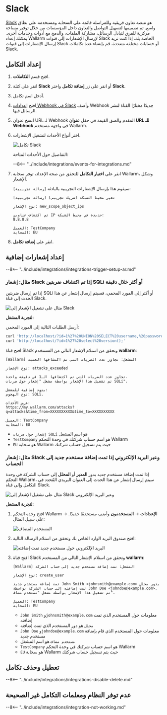 # Slack

[Slack](https://slack.com/) هو منصة تعاون فريقية وللمراسلة قائمة على السحابة ومستخدمة على نطاق واسع. تم تصميمها لتسهيل التواصل والتعاون داخل المؤسسات من خلال توفير مساحة مركزية للفرق لتبادل الرسائل، مشاركة الملفات، والدمج مع أدوات وخدمات أخرى. يمكنك إعداد Wallarm لإرسال الإشعارات إلى قنوات Slack الخاصة بك. إذا كنت تريد إرسال الإشعارات إلى قنوات Slack أو حسابات مختلفة متعددة، قم بإنشاء عدة تكاملات Slack.

## إعداد التكامل

1. افتح قسم **التكاملات**.
1. انقر على كتلة **Slack** أو انقر على زر **إضافة تكامل** واختر **Slack**.
1. أدخل اسم تكامل.
1. افتح [إعدادات Webhook في Slack](https://my.slack.com/services/new/incoming-webhook/) وأضف Webhook جديدًا مختارًا القناة لنشر الرسائل فيها.
1. انسخ عنوان URL لـ Webhook المقدم والصق القيمة في حقل **عنوان URL للـ Webhook** في واجهة مستخدم Wallarm.
1. اختر أنواع الأحداث لتشغيل الإشعارات.

    ![تكامل Slack](../../../images/user-guides/settings/integrations/add-slack-integration.png)

    التفاصيل حول الأحداث المتاحة:
      
    --8<-- "../include/integrations/events-for-integrations.md"

1. انقر على **اختبار التكامل** للتحقق من صحة الإعداد، توفر سحابة Wallarm، وشكل الإشعار.

    سيقوم هذا بإرسال الإشعارات التجريبية بالبادئة `[رسالة تجريبية]`:

    ```
    [رسالة تجريبية] [شريك تجريبي] تغير محيط الشبكة

    نوع الإشعار: new_scope_object_ips

    تم اكتشاف عناوين IP جديدة في محيط الشبكة:
    8.8.8.8

    العميل: TestCompany
    السحابة: EU
    ```

1. انقر على **إضافة تكامل**.

## إعداد إشعارات إضافية

--8<-- "../include/integrations/integrations-trigger-setup-ar.md"

### مثال: إشعار Slack إذا تم اكتشاف ضربتين SQLi أو أكثر خلال دقيقة

إذا تم إرسال ضربتين SQLi أو أكثر إلى المورد المحمي، فسيتم إرسال إشعار عن هذا الحدث إلى قناة Slack.

![مثال على تشغيل الإشعار إلى Slack](../../../images/user-guides/triggers/trigger-example1.png)

**لتجربة المشغل:**

أرسل الطلبات التالية إلى المورد المحمي:

```bash
curl 'http://localhost/?id=1%27%20UNION%20SELECT%20username,%20password%20FROM%20users--<script>prompt(1)</script>'
curl 'http://localhost/?id=1%27%20select%20version();'
```
افتح قناة Slack وتحقق من استلام الإشعار التالي من المستخدم **wallarm**:

```
[Wallarm] المشغل: تجاوز عدد الضربات التي تم اكتشافها العتبة

نوع الإشعار: attacks_exceeded

تجاوز عدد الضربات التي تم اكتشافها الـ1 في دقيقة واحدة.
تم تشغيل هذا الإشعار بواسطة مشغل "إشعار حول ضربات SQLi".

بنود إضافية للمشغل:
نوع الهجوم: SQLi.

عرض الأحداث:
https://my.wallarm.com/attacks?q=attacks&time_from=XXXXXXXXXX&time_to=XXXXXXXXXX

العميل: TestCompany
السحابة: EU
```

* `إشعار حول ضربات SQLi` هو اسم المشغل
* `TestCompany` هو اسم حساب شركتك في وحدة التحكم Wallarm
* `EU` هو سحابة Wallarm حيث يتم تسجيل حساب شركتك

### مثال: إشعار Slack وعبر البريد الإلكتروني إذا تمت إضافة مستخدم جديد إلى الحساب

إذا تمت إضافة مستخدم جديد بدور **المدير** أو **المحلل** إلى حساب الشركة في وحدة التحكم Wallarm، سيتم إرسال إشعار عن هذا الحدث إلى العنوان البريدي المُحدد في التكامل وإلى قناة Slack.

![مثال على تشغيل الإشعار إلى Slack وعبر البريد الإلكتروني](../../../images/user-guides/triggers/trigger-example2.png)

**لتجربة المشغل:**

1. افتح وحدة التحكم Wallarm → **الإعدادات** → **المستخدمون** وأضف مستخدمًا جديدًا. على سبيل المثال:

    ![المستخدم المضاف](../../../images/user-guides/settings/integrations/webhook-examples/adding-user.png)
2. افتح صندوق البريد الوارد الخاص بك وتحقق من استلام الرسالة التالية:

    ![البريد الإلكتروني حول مستخدم جديد تمت إضافته](../../../images/user-guides/triggers/test-new-user-email-message.png)
3. افتح قناة Slack وتحقق من استلام الإشعار التالي من المستخدم **wallarm**:

    ```
    [Wallarm] المشغل: تمت إضافة مستخدم جديد إلى حساب الشركة
    
    نوع الإشعار: create_user
    
    تمت إضافة مستخدم جديد John Smith <johnsmith@example.com> بدور محلل تمت إضافته إلى حساب الشركة بواسطة John Doe <johndoe@example.com>.
    تم تشغيل هذا الإشعار بواسطة مشغل "مستخدم مضاف".

    العميل: TestCompany
    السحابة: EU
    ```

    * `John Smith` و`johnsmith@example.com` معلومات حول المستخدم الذي تمت إضافته
    * `محلل` هو دور المستخدم الذي تمت إضافته
    * `John Doe` و`johndoe@example.com` معلومات حول المستخدم الذي قام بإضافة مستخدم جديد
    * `مستخدم مضاف` هو اسم المشغل
    * `TestCompany` هو اسم حساب شركتك في وحدة التحكم Wallarm
    * `EU` هو سحابة Wallarm حيث يتم تسجيل حساب شركتك

## تعطيل وحذف تكامل

--8<-- "../include/integrations/integrations-disable-delete.md"

## عدم توفر النظام ومعلمات التكامل غير الصحيحة

--8<-- "../include/integrations/integration-not-working.md"
